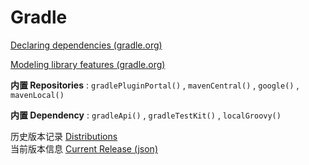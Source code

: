 # Gradle 

[Declaring dependencies (gradle.org)](https://docs.gradle.org/current/userguide/declaring_dependencies.html)

[Modeling library features (gradle.org)](https://docs.gradle.org/current/userguide/feature_variants.html)

**内置 Repositories** : `gradlePluginPortal()` , `mavenCentral()` , `google()` , `mavenLocal()`

**内置 Dependency** : `gradleApi()` , `gradleTestKit()` , `localGroovy()`

历史版本记录 [Distributions](https://services.gradle.org/distributions)  
当前版本信息 [Current Release (json)](https://services.gradle.org/versions/current)  